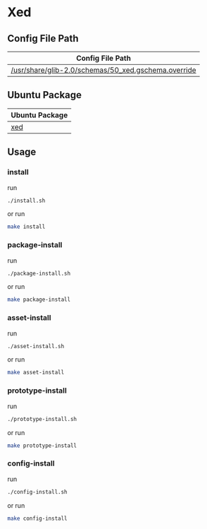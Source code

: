 

# Xed




## Config File Path

| Config File Path |
| --- |
| [/usr/share/glib-2.0/schemas/50_xed.gschema.override](./asset/overlay/usr/share/glib-2.0/schemas/50_xed.gschema.override) |




## Ubuntu Package

| Ubuntu Package |
| -------------- |
| [xed](https://packages.ubuntu.com/noble/xed) |




## Usage


### install

run

``` sh
./install.sh
```

or run

``` sh
make install
```


### package-install

run

``` sh
./package-install.sh
```

or run

``` sh
make package-install
```


### asset-install

run

``` sh
./asset-install.sh
```

or run

``` sh
make asset-install
```


### prototype-install

run

``` sh
./prototype-install.sh
```

or run

``` sh
make prototype-install
```


### config-install

run

``` sh
./config-install.sh
```

or run

``` sh
make config-install
```
